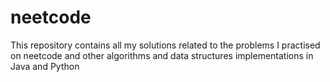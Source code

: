 # neetcode

This repository contains all my solutions related to the problems I practised on neetcode and other algorithms and data structures implementations in Java and Python
